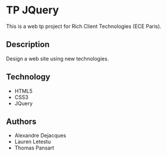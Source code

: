 TP JQuery
==================

This is a web tp project for Rich Client Technologies (ECE Paris).

## Description
Design a web site using new technologies.

## Technology
* HTML5
* CSS3
* JQuery

## Authors
* Alexandre Dejacques
* Lauren Letestu
* Thomas Pansart

